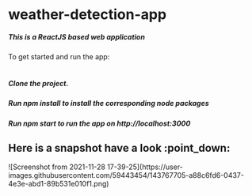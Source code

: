 # weather-detection-app
<h5>This is a ReactJS based web application</br></h5>
</h2>To get started and run the app:</br></br></h2>

<h5>Clone the project.</h5>
<h5>Run npm install to install the corresponding node packages </h5>
<h5>Run npm start to run the app on http://localhost:3000 </h5>

<h2>Here is a snapshot have a look :point_down:	 </h5>
![Screenshot from 2021-11-28 17-39-25](https://user-images.githubusercontent.com/59443454/143767705-a88c6fd6-0437-4e3e-abd1-89b531e010f1.png)
